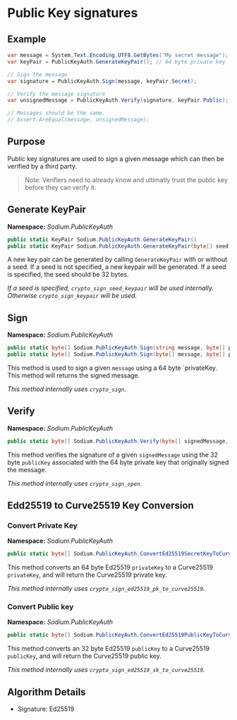 # Public Key signatures

## Example
```C#
var message = System.Text.Encoding.UTF8.GetBytes("My secret message");
var keyPair = PublicKeyAuth.GenerateKeyPair(); // 64 byte private key | 32 byte public key

// Sign the message
var signature = PublicKeyAuth.Sign(message, keyPair.Secret);

// Verify the message signature
var unsignedMessage = PublicKeyAuth.Verify(signature, keyPair.Public);

// Messages should be the same.
// Assert.AreEqual(message, unsignedMessage);
```

## Purpose

Public key signatures are used to sign a given message which can then be verified by a third party.

> Note: Verifiers need to already know and ultimatly trust the public key before they can verify it.

## Generate KeyPair

__Namespace:__ _Sodium.PublicKeyAuth_

```C#
public static KeyPair Sodium.PublicKeyAuth.GenerateKeyPair()
public static KeyPair Sodium.PublicKeyAuth.GenerateKeyPair(byte[] seed)
```

A new key pair can be generated by calling `GenerateKeyPair` with or without a seed. If a seed is not specified, a new keypair will be generated. If a seed is specified, the seed should be 32 bytes.

_If a seed is specified, `crypto_sign_seed_keypair` will be used internally. Otherwise `crypto_sign_keypair` will be used._

## Sign

__Namespace:__ _Sodium.PublicKeyAuth_

```C#
public static byte[] Sodium.PublicKeyAuth.Sign(string message, byte[] privateKey)
public static byte[] Sodium.PublicKeyAuth.Sign(byte[] message, byte[] privateKey)
```

This method is used to sign a given `message` using a 64 byte `privateKey. This method will returns the signed message.

_This method internally uses `crypto_sign`._

## Verify

__Namespace:__ _Sodium.PublicKeyAuth_

```C#
public static byte[] Sodium.PublicKeyAuth.Verify(byte[] signedMessage, byte[] publicKey)
```

This method verifies the signature of a given `signedMessage` using the 32 byte `publicKey` associated with the 64 byte private key that originally signed the message.

_This method internally uses `crypto_sign_open`._

## Edd25519 to Curve25519 Key Conversion

### Convert Private Key

__Namespace:__ _Sodium.PublicKeyAuth_

```C#
public static byte[] Sodium.PublicKeyAuth.ConvertEd25519SecretKeyToCurve25519SecretKey(byte[] privateKey)
```

This method converts an 64 byte Ed25519 `privateKey` to a Curve25519 `privateKey`, and will return the Curve25519 private key.

_This method internally uses `crypto_sign_ed25519_pk_to_curve25519`._

### Convert Public key

__Namespace:__ _Sodium.PublicKeyAuth_

```C#
public static byte[] Sodium.PublicKeyAuth.ConvertEd25519PublicKeyToCurve25519PublicKey(byte[] publicKey)
```

This method converts an 32 byte Ed25519 `publicKey` to a Curve25519 `publicKey`, and will return the Curve25519 public key.

_This method internally uses `crypto_sign_ed25519_sk_to_curve25519`._

## Algorithm Details

- Signature: Ed25519